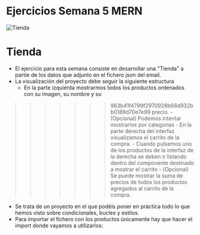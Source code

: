 # Ejercicios Semana 5 MERN

![Tienda](https://user-images.githubusercontent.com/44214019/115354302-c4572800-a1b9-11eb-9209-6a7a8023d5f3.png)

# Tienda
    
- El ejercicio para esta semana consiste en desarrollar una "Tienda" a partie de los datos que adjunto en el
fichero json del email.
- La visualización del proyecto debe seguir la siguiente estructura
    - En la parte izquierda mostrarmos todos los productos ordenados con su imagen, su nombre y su
>>>>>>> 963b41f4799f2970928b66d932bb0189d70e7e99
        precio.
    - (Opcional) Podemos intentar mostrarlos por categorías
    - En la parte derecha del interfaz visualizamos el carrito de la compra.
            - Cuando pulsemos uno de los productos de la interfaz de la derecha se deben ir listando dentro
            del componente destinado a mostrar el carrito
            - (Opcional) Se puede mostrar la suma de precios de todos los productos agregados al carrito
            de la compra.
- Se trata de un proyecto en el que podéis poner en práctica todo lo que hemos visto sobre condicionales,
bucles y estilos.
- Para importar el fichero con los productos únicamente hay que hacer el import donde vayamos a
utilizarlos:


